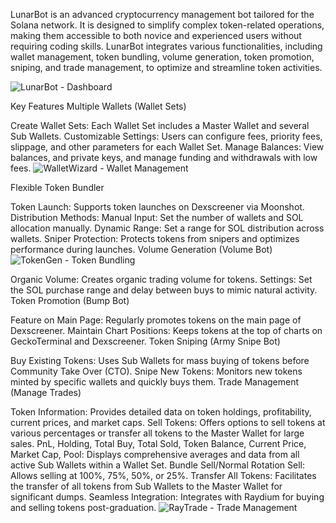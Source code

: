 LunarBot is an advanced cryptocurrency management bot tailored for the Solana network. It is designed to simplify complex token-related operations, making them accessible to both novice and experienced users without requiring coding skills. LunarBot integrates various functionalities, including wallet management, token bundling, volume generation, token promotion, sniping, and trade management, to optimize and streamline token activities.

![LunarBot - Dashboard](https://github.com/user-attachments/assets/0048ab02-caf9-4eb0-8f79-2ed0c4052850)

Key Features
Multiple Wallets (Wallet Sets)

Create Wallet Sets: Each Wallet Set includes a Master Wallet and several Sub Wallets.
Customizable Settings: Users can configure fees, priority fees, slippage, and other parameters for each Wallet Set.
Manage Balances: View balances, and private keys, and manage funding and withdrawals with low fees.
![WalletWizard - Wallet Management](https://github.com/user-attachments/assets/d6de8db7-c628-4277-958b-5c6285b72b35)

Flexible Token Bundler

Token Launch: Supports token launches on Dexscreener via Moonshot.
Distribution Methods:
Manual Input: Set the number of wallets and SOL allocation manually.
Dynamic Range: Set a range for SOL distribution across wallets.
Sniper Protection: Protects tokens from snipers and optimizes performance during launches.
Volume Generation (Volume Bot)
![TokenGen - Token Bundling](https://github.com/user-attachments/assets/03cd6cb4-3c8f-4f9b-8154-b8abbc0fdbd4)

Organic Volume: Creates organic trading volume for tokens.
Settings: Set the SOL purchase range and delay between buys to mimic natural activity.
Token Promotion (Bump Bot)

Feature on Main Page: Regularly promotes tokens on the main page of Dexscreener.
Maintain Chart Positions: Keeps tokens at the top of charts on GeckoTerminal and Dexscreener.
Token Sniping (Army Snipe Bot)

Buy Existing Tokens: Uses Sub Wallets for mass buying of tokens before Community Take Over (CTO).
Snipe New Tokens: Monitors new tokens minted by specific wallets and quickly buys them.
Trade Management (Manage Trades)

Token Information: Provides detailed data on token holdings, profitability, current prices, and market caps.
Sell Tokens: Offers options to sell tokens at various percentages or transfer all tokens to the Master Wallet for large sales.
PnL, Holding, Total Buy, Total Sold, Token Balance, Current Price, Market Cap, Pool: Displays comprehensive averages and data from all active Sub Wallets within a Wallet Set.
Bundle Sell/Normal Rotation Sell: Allows selling at 100%, 75%, 50%, or 25%.
Transfer All Tokens: Facilitates the transfer of all tokens from Sub Wallets to the Master Wallet for significant dumps.
Seamless Integration: Integrates with Raydium for buying and selling tokens post-graduation.
![RayTrade - Trade Management](https://github.com/user-attachments/assets/4c0b07ce-5b8f-4d6d-8b57-ce5617b20a87)
